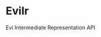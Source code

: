 # EviIr

<!-- redirect for github pages -->
<head><meta http-equiv="refresh" content="0; url='https://sjver.github.io/EviIr/doc/out/html'" /></head>

Evi Intermediate Representation API
